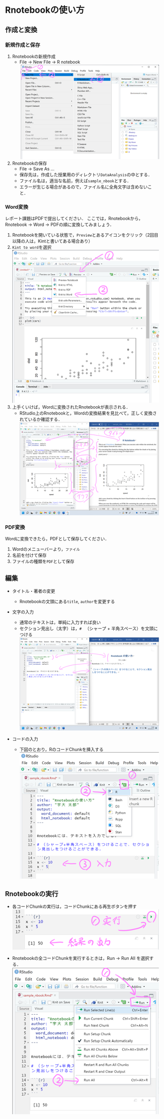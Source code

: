 # Rnotebookの使い方


## 作成と変換

### 新規作成と保存

1. Rnotebookの新規作成
    - File -> New File -> R notebook
        ![](./figs/new_notebook.png?raw=true)
2. Rnotebookの保存
    - File -> Save As ...
    - 保存先は，作成した授業用のディレクトリ`DataAnalysis`の中とする．
    - ファイル名は，適当な名前，例えば`sample_nbook`とする．
    - エラーが生じる場合があるので，ファイル名に全角文字は含めないこと．

### Word変換

レポート課題はPDFで提出してください．
ここでは，Rnotebookから，Rnotebook -> Word -> PDFの順に変換してみましょう．

1. Rnotebookを開いている状態で，`Preview`とあるアイコンをクリック（2回目以降の人は，Kintと書いてある場合あり）
2. `Kint to word`を選択
    ![](./figs/convert1.png?raw=true)
3. 上手くいけば，Wordに変換されたRnotebookが表示される．
    - RStudio上のRnotebookと，Wordの変換結果を見比べて，正しく変換されているか確認する．
    ![](./figs/convert2.png?raw=true)

### PDF変換

Wordに変換できたら，PDFとして保存してください．

1. Wordのメニューバーより，`ファイル`
2. 名前を付けて保存
3. ファイルの種類を`PDF`として保存



## 編集

- タイトル・著者の変更
    - Rnotebookの文頭にある`title`, `author`を変更する

- 文字の入力
    - 通常のテキストは，単純に入力すれば良い
    - セクション見出し（太字）は，`# ` （シャープ + 半角スペース）を文頭につける
    ![](./figs/edit1.png?raw=true)

- コードの入力
    - 下図のとおり，RのコードChunkを挿入する
    ![](./figs/edit2.png?raw=true)

## Rnotebookの実行

- 各コードChunkの実行は，コードChunkにある再生ボタンを押す
    ![](./figs/edit3.png?raw=true)

- Rnotebookの全コードChunkを実行するときは，Run -> Run All を選択する．
    ![](./figs/edit4.png?raw=true)

